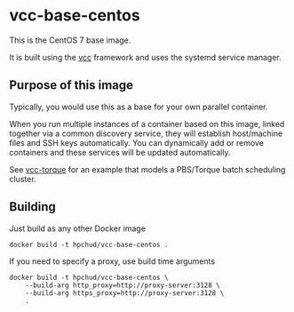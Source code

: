 # vcc-base-centos

This is the CentOS 7 base image.

It is built using the [vcc](https://github.com/hpchud/vccjs) framework and uses the systemd service manager.

## Purpose of this image

Typically, you would use this as a base for your own parallel container.

When you run multiple instances of a container based on this image, linked together via a common discovery service, they will establish host/machine files and SSH keys automatically. You can dynamically add or remove containers and these services will be updated automatically.

See [vcc-torque](https://github.com/hpchud/vccjs) for an example that models a PBS/Torque batch scheduling cluster.

## Building

Just build as any other Docker image

```
docker build -t hpchud/vcc-base-centos .
```

If you need to specify a proxy, use build time arguments

```
docker build -t hpchud/vcc-base-centos \
    --build-arg http_proxy=http://proxy-server:3128 \
    --build-arg https_proxy=http://proxy-server:3128 \
    .
```